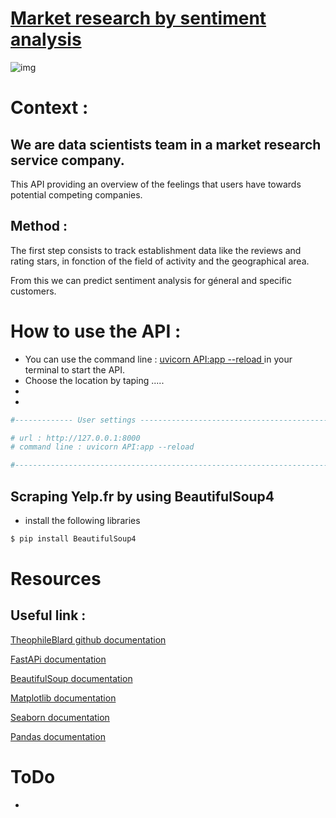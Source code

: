 # <u> Market research by sentiment analysis </u>


![img](https://external-content.duckduckgo.com/iu/?u=http%3A%2F%2Ffondation-valentin-ribet.org%2Fwp-content%2Fuploads%2F2016%2F12%2Flogo-simplon.gif&f=1&nofb=1.png)
 

# Context :

## We are data scientists team in a market research service company. 

 This API providing an overview of the feelings that users have towards potential competing companies.

## Method :

The first step consists to track establishment data like the reviews and rating stars, in fonction of the field of activity and the geographical area. 

From this we can predict sentiment analysis for géneral and specific customers.

# How to use the API :

- You can use the command line : <u> uvicorn API:app --reload </u> in your terminal to start the API.
- Choose the location by taping .....
- 
-

```python
#------------- User settings ------------------------------------------------#

# url : http://127.0.0.1:8000
# command line : uvicorn API:app --reload

#-----------------------------------------------------------------------------#
```


## Scraping Yelp.fr by using BeautifulSoup4

- install the following libraries

```bash
$ pip install BeautifulSoup4
```

# Resources

## Useful link :

[TheophileBlard github documentation ](https://github.com/TheophileBlard/french-sentiment-analysis-with-bert)

[FastAPi documentation](https://fastapi.tiangolo.com/tutorial/first-steps/)

[BeautifulSoup documentation](https://www.crummy.com/software/BeautifulSoup/bs4/doc/)

[Matplotlib documentation](https://matplotlib.org/)

[Seaborn documentation](https://seaborn.pydata.org/)

[Pandas documentation ](https://pandas.pydata.org/docs/)


# ToDo 

- 
